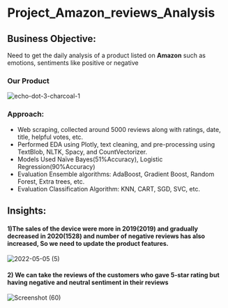 # Project_Amazon_reviews_Analysis

## Business Objective:
Need to get the daily analysis of a product listed on **Amazon** such as emotions, sentiments like positive or negative

### Our Product
![echo-dot-3-charcoal-1](https://user-images.githubusercontent.com/97623883/184384384-0040b721-b943-4f7b-aad4-488e869416a4.jpg)

### Approach:
*  Web scraping, collected around 5000 reviews along with ratings, date, title, helpful votes, etc.
* Performed EDA using Plotly, text cleaning, and pre-processing using TextBlob, NLTK, Spacy, and 
CountVectorizer.
*  Models Used Naïve Bayes(51%Accuracy), Logistic Regression(90%Accuracy)
*  Evaluation Ensemble algorithms: AdaBoost, Gradient Boost, Random Forest, Extra trees, etc.
* Evaluation Classification Algorithm: KNN, CART, SGD, SVC, etc.

## Insights:
#### 1)The sales of the device were more in 2019(2019) and gradually decreased in 2020(1528) and number of negative reviews has also increased, So we need to update the product features.

![2022-05-05 (5)](https://user-images.githubusercontent.com/97623883/185196531-2d7e1ce2-464a-45ab-be19-6537aec07c5b.png)

#### 2) We can take the reviews of the customers who gave 5-star rating but having negative and neutral sentiment in their reviews
![Screenshot (60)](https://user-images.githubusercontent.com/97623883/185430914-e3f87c3b-6b2e-4e2f-87d4-7dd5e2003a05.png)

